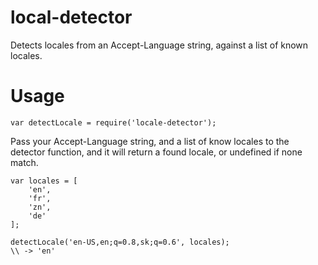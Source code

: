 # local-detector

Detects locales from an Accept-Language string, against a list of known locales.

# Usage

```
var detectLocale = require('locale-detector');

```

Pass your Accept-Language string, and a list of know locales to the detector function, and it will return a found locale, or undefined if none match.

```
var locales = [
    'en',
    'fr',
    'zn',
    'de'
];

detectLocale('en-US,en;q=0.8,sk;q=0.6', locales);
\\ -> 'en'
```